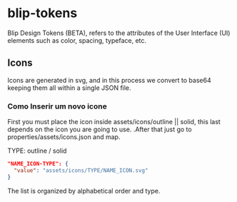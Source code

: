 # blip-tokens
Blip Design Tokens (BETA), refers to the attributes of the User Interface (UI) elements such as color, spacing, typeface, etc.

## Icons
Icons are generated in svg, and in this process we convert to base64 keeping them all within a single JSON file.

### Como Inserir um novo icone
First you must place the icon inside assets/icons/outline || solid, this last depends on the icon you are going to use.
.After that just go to properties/assets/icons.json and map.

TYPE: outline / solid

```json
"NAME_ICON-TYPE": {
  "value": "assets/icons/TYPE/NAME_ICON.svg"
}
```

The list is organized by alphabetical order and type.
